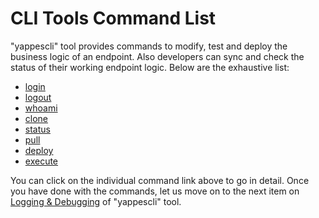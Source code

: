 CLI Tools Command List
======================

"yappescli" tool provides commands to modify, test and deploy the
business logic of an endpoint. Also developers can sync and check the
status of their working endpoint logic. Below are the exhaustive list:

-   [login](cli_tool_login)
-   [logout](cli_tool_logout)
-   [whoami](cli_tool_whoami)
-   [clone](cli_tool_clone)
-   [status](cli_tool_status)
-   [pull](cli_tool_pull)
-   [deploy](cli_tool_deploy)
-   [execute](cli_tool_execute)

You can click on the individual command link above to go in detail. Once
you have done with the commands, let us move on to the next item on
[Logging & Debugging](cli_log_debug) of "yappescli" tool.
